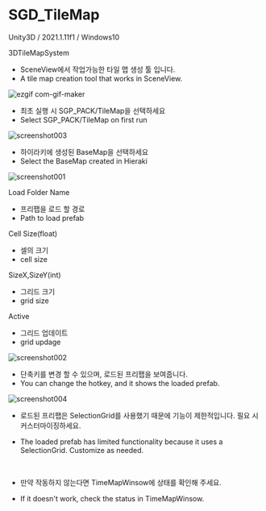 # SGD_TileMap
Unity3D / 2021.1.11f1 / Windows10

 3DTileMapSystem 
 

- SceneView에서 작업가능한 타일 맵 생성 툴 입니다.
- A tile map creation tool that works in SceneView.

![ezgif com-gif-maker](https://user-images.githubusercontent.com/86422055/123290795-86290c80-d54c-11eb-92a4-2fdea0cf2732.gif)


- 최초 실행 시 SGP_PACK/TileMap을 선택하세요
- Select SGP_PACK/TileMap on first run
 
![screenshot003](https://user-images.githubusercontent.com/86422055/123291193-db651e00-d54c-11eb-8e45-b6a6c84d18bf.png)


- 하이라키에 생성된 BaseMap을 선택하세요
- Select the BaseMap created in Hieraki

![screenshot001](https://user-images.githubusercontent.com/86422055/123288449-8d4f1b00-d54a-11eb-80f9-dd3dedca6698.png)


Load Folder Name


- 프리팹을 로드 할 경로
- Path to load prefab

Cell Size(float)


- 셀의 크기
- cell size

SizeX,SizeY(int)


- 그리드 크기
- grid size


Active


- 그리드 업데이트
- grid updage



![screenshot002](https://user-images.githubusercontent.com/86422055/123292730-4e22c900-d54e-11eb-86e6-3fdff73f797c.png)


- 단축키를 변경 할 수 있으며, 로드된 프리팹을 보여줍니다. 
- You can change the hotkey, and it shows the loaded prefab.


![screenshot004](https://user-images.githubusercontent.com/86422055/123292897-74e0ff80-d54e-11eb-944e-bf0e94e0dc6a.png)


- 로드된 프리팹은 SelectionGrid를 사용했기 때문에 기능이 제한적입니다. 필요 시 커스터마이징하세요.
- The loaded prefab has limited functionality because it uses a SelectionGrid. Customize as needed.


     <br/>

- 만약 작동하지 않는다면 TimeMapWinsow에 상태를 확인해 주세요.
- If it doesn't work, check the status in TimeMapWinsow.

